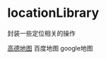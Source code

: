 # locationLibrary

封装一些定位相关的操作


[高德地图][1]
百度地图
google地图



[1]:https://github.com/daohen/locationLibrary/tree/amap

